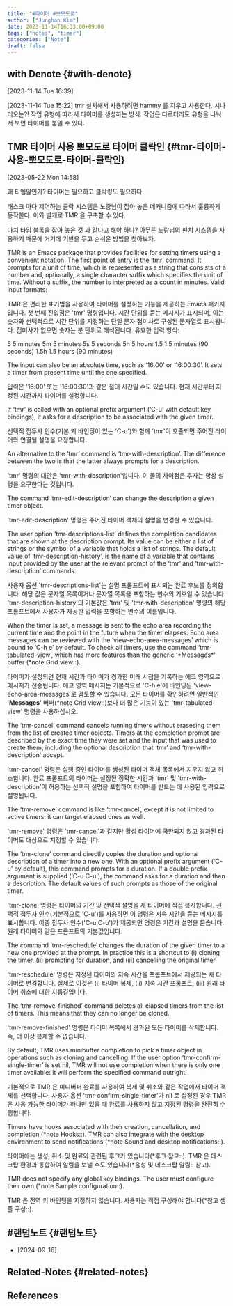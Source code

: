 ```yaml
---
title: "#타이머 #뽀모도로"
author: ["Junghan Kim"]
date: 2023-11-14T16:33:00+09:00
tags: ["notes", "timer"]
categories: ["Note"]
draft: false
---
```


## with Denote {#with-denote}

<span class="timestamp-wrapper"><span class="timestamp">[2023-11-14 Tue 16:39]</span></span>

<span class="timestamp-wrapper"><span class="timestamp">[2023-11-14 Tue 15:22] </span></span> tmr 설치해서 사용하려면 hammy 를 지우고 사용한다. 시나리오는?! 작업 유형에 따라서 타이머를 생성하는 방식. 작업은 다르더라도 유형을 나눠서 보면 타이머를 붙일 수 있다.


## TMR 타이머 사용 뽀모도로 타이머 클락인 {#tmr-타이머-사용-뽀모도로-타이머-클락인}

<span class="timestamp-wrapper"><span class="timestamp">[2023-05-22 Mon 14:58]</span></span>

왜 티엠알인가? 타이머는 필요하고 클락킹도 필요하다.

태스크 마다 제어하는 클락 시스템은 노랑님이 잡아 놓은 메커니즘에 따라서 훌륭하게 동작한다. 이와 별개로 TMR 을 구축할 수 있다.

마치 타임 블록을 잡아 놓은 것 과 같다고 해야 하나? 아무튼 노랑님의 펀치 시스템을 사용하기 때문에 거기에 기반을 두고 손쉬운 방법을 찾아보자.

TMR is an Emacs package that provides facilities for setting timers using a convenient notation. The first point of entry is the ‘tmr’ command. It prompts for a unit of time, which is represented as a string that consists of a number and, optionally, a single character suffix which specifies the unit of time. Without a suffix, the number is interpreted as a count in minutes. Valid input formats:

TMR 은 편리한 표기법을 사용하여 타이머를 설정하는 기능을 제공하는 Emacs 패키지입니다. 첫 번째 진입점은 'tmr' 명령입니다. 시간 단위를 묻는 메시지가 표시되며, 이는 숫자와 선택적으로 시간 단위를 지정하는 단일 문자 접미사로 구성된 문자열로 표시됩니다. 접미사가 없으면 숫자는 분 단위로 해석됩니다. 유효한 입력 형식:

5 5 minutes 5m 5 minutes 5s 5 seconds 5h 5 hours 1.5 1.5 minutes (90 seconds) 1.5h 1.5 hours (90 minutes)

The input can also be an absolute time, such as ‘16:00’ or ‘16:00:30’. It sets a timer from present time until the one specified.

입력은 '16:00' 또는 '16:00:30'과 같은 절대 시간일 수도 있습니다. 현재 시간부터 지정된 시간까지 타이머를 설정합니다.

If ‘tmr’ is called with an optional prefix argument (‘C-u’ with default key bindings), it asks for a description to be associated with the given timer.

선택적 접두사 인수(기본 키 바인딩이 있는 'C-u')와 함께 'tmr'이 호출되면 주어진 타이머와 연결될 설명을 요청합니다.

An alternative to the ‘tmr’ command is ‘tmr-with-description’. The difference between the two is that the latter always prompts for a description.

'tmr' 명령의 대안은 'tmr-with-description'입니다. 이 둘의 차이점은 후자는 항상 설명을 요구한다는 것입니다.

The command ‘tmr-edit-description’ can change the description a given timer object.

'tmr-edit-description' 명령은 주어진 타이머 객체의 설명을 변경할 수 있습니다.

The user option ‘tmr-descriptions-list’ defines the completion candidates that are shown at the description prompt. Its value can be either a list of strings or the symbol of a variable that holds a list of strings. The default value of ‘tmr-description-history’, is the name of a variable that contains input provided by the user at the relevant prompt of the ‘tmr’ and ‘tmr-with-description’ commands.

사용자 옵션 'tmr-descriptions-list'는 설명 프롬프트에 표시되는 완료 후보를 정의합니다. 해당 값은 문자열 목록이거나 문자열 목록을 포함하는 변수의 기호일 수 있습니다. 'tmr-description-history'의 기본값은 'tmr' 및 'tmr-with-description' 명령의 해당 프롬프트에서 사용자가 제공한 입력을 포함하는 변수의 이름입니다.

When the timer is set, a message is sent to the echo area recording the current time and the point in the future when the timer elapses. Echo area messages can be reviewed with the ‘view-echo-area-messages’ which is bound to ‘C-h e’ by default. To check all timers, use the command ‘tmr-tabulated-view’, which has more features than the generic ‘\*Messages\*’ buffer (\*note Grid view::).

타이머가 설정되면 현재 시간과 타이머가 경과한 미래 시점을 기록하는 에코 영역으로 메시지가 전송됩니다. 에코 영역 메시지는 기본적으로 'C-h e'에 바인딩된 'view-echo-area-messages'로 검토할 수 있습니다. 모든 타이머를 확인하려면 일반적인 '**Messages**' 버퍼(\*note Grid view::)보다 더 많은 기능이 있는 'tmr-tabulated-view' 명령을 사용하십시오.

The ‘tmr-cancel’ command cancels running timers without erasesing them from the list of created timer objects. Timers at the completion prompt are described by the exact time they were set and the input that was used to create them, including the optional description that ‘tmr’ and ‘tmr-with-description’ accept.

'tmr-cancel' 명령은 실행 중인 타이머를 생성된 타이머 객체 목록에서 지우지 않고 취소합니다. 완료 프롬프트의 타이머는 설정된 정확한 시간과 'tmr' 및 'tmr-with-description'이 허용하는 선택적 설명을 포함하여 타이머를 만드는 데 사용된 입력으로 설명됩니다.

The ‘tmr-remove’ command is like ‘tmr-cancel’, except it is not limited to active timers: it can target elapsed ones as well.

'tmr-remove' 명령은 'tmr-cancel'과 같지만 활성 타이머에 국한되지 않고 경과된 타이머도 대상으로 지정할 수 있습니다.

The ‘tmr-clone’ command directly copies the duration and optional description of a timer into a new one. With an optional prefix argument (‘C-u’ by default), this command prompts for a duration. If a double prefix argument is supplied (‘C-u C-u’), the command asks for a duration and then a description. The default values of such prompts as those of the original timer.

'tmr-clone' 명령은 타이머의 기간 및 선택적 설명을 새 타이머에 직접 복사합니다. 선택적 접두사 인수(기본적으로 'C-u')를 사용하면 이 명령은 지속 시간을 묻는 메시지를 표시합니다. 이중 접두사 인수('C-u C-u')가 제공되면 명령은 기간과 설명을 묻습니다. 원래 타이머와 같은 프롬프트의 기본값입니다.

The command ‘tmr-reschedule’ changes the duration of the given timer to a new one provided at the prompt. In practice this is a shortcut to (i) cloning the timer, (ii) prompting for duration, and (iii) cancelling the original timer.

'tmr-reschedule' 명령은 지정된 타이머의 지속 시간을 프롬프트에서 제공되는 새 타이머로 변경합니다. 실제로 이것은 (i) 타이머 복제, (ii) 지속 시간 프롬프트, (iii) 원래 타이머 취소에 대한 지름길입니다.

The ‘tmr-remove-finished’ command deletes all elapsed timers from the list of timers. This means that they can no longer be cloned.

'tmr-remove-finished' 명령은 타이머 목록에서 경과된 모든 타이머를 삭제합니다. 즉, 더 이상 복제할 수 없습니다.

By default, TMR uses minibuffer completion to pick a timer object in operations such as cloning and cancelling. If the user option ‘tmr-confirm-single-timer’ is set nil, TMR will not use completion when there is only one timer available: it will perform the specified command outright.

기본적으로 TMR 은 미니버퍼 완료를 사용하여 복제 및 취소와 같은 작업에서 타이머 객체를 선택합니다. 사용자 옵션 'tmr-confirm-single-timer'가 nil 로 설정된 경우 TMR 은 사용 가능한 타이머가 하나만 있을 때 완료를 사용하지 않고 지정된 명령을 완전히 수행합니다.

Timers have hooks associated with their creation, cancellation, and completion (\*note Hooks::). TMR can also integrate with the desktop environment to send notifications (\*note Sound and desktop notifications::).

타이머에는 생성, 취소 및 완료와 관련된 후크가 있습니다(\*후크 참고::). TMR 은 데스크탑 환경과 통합하여 알림을 보낼 수도 있습니다(\*음성 및 데스크탑 알림:: 참고).

TMR does not specify any global key bindings. The user must configure their own (\*note Sample configuration::).

TMR 은 전역 키 바인딩을 지정하지 않습니다. 사용자는 직접 구성해야 합니다(\*참고 샘플 구성::).


## #랜덤노트 {#랜덤노트}

-   [2024-09-16]


## Related-Notes {#related-notes}

## References

<style>.csl-entry{text-indent: -1.5em; margin-left: 1.5em;}</style><div class="csl-bib-body">
</div>
